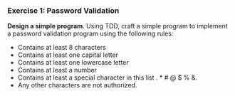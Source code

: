 ### Exercise 1: Password Validation

**Design a simple program**. Using TDD, craft a simple program to implement a password validation program using the following rules:
 
- Contains at least 8 characters
- Contains at least one capital letter
- Contains at least one lowercase letter
- Contains at least a number
- Contains at least a special character in this list . * # @ $ % &.
- Any other characters are not authorized.